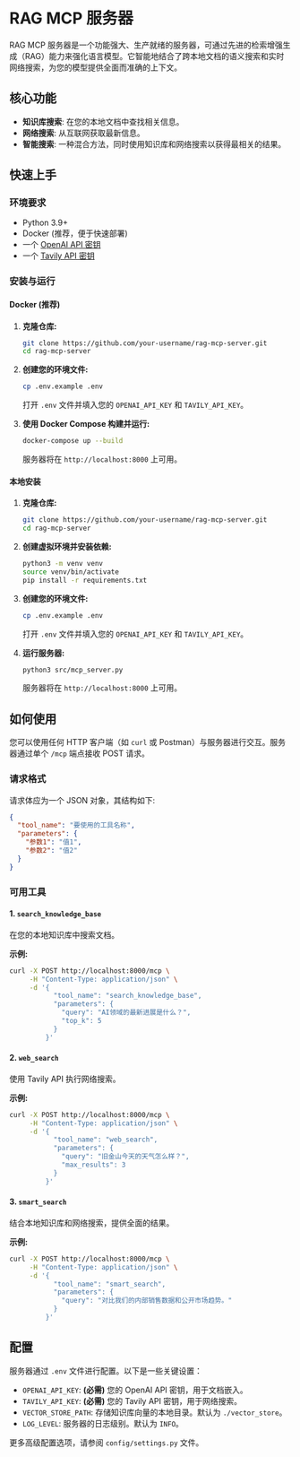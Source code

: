 # RAG MCP 服务器

RAG MCP 服务器是一个功能强大、生产就绪的服务器，可通过先进的检索增强生成（RAG）能力来强化语言模型。它智能地结合了跨本地文档的语义搜索和实时网络搜索，为您的模型提供全面而准确的上下文。

## 核心功能

- **知识库搜索**: 在您的本地文档中查找相关信息。
- **网络搜索**: 从互联网获取最新信息。
- **智能搜索**: 一种混合方法，同时使用知识库和网络搜索以获得最相关的结果。

## 快速上手

### 环境要求

- Python 3.9+
- Docker (推荐，便于快速部署)
- 一个 [OpenAI API 密钥](https://platform.openai.com/api-keys)
- 一个 [Tavily API 密钥](https://tavily.com/#api)

### 安装与运行

#### Docker (推荐)

1.  **克隆仓库:**
    ```bash
    git clone https://github.com/your-username/rag-mcp-server.git
    cd rag-mcp-server
    ```

2.  **创建您的环境文件:**
    ```bash
    cp .env.example .env
    ```
    打开 `.env` 文件并填入您的 `OPENAI_API_KEY` 和 `TAVILY_API_KEY`。

3.  **使用 Docker Compose 构建并运行:**
    ```bash
    docker-compose up --build
    ```
    服务器将在 `http://localhost:8000` 上可用。

#### 本地安装

1.  **克隆仓库:**
    ```bash
    git clone https://github.com/your-username/rag-mcp-server.git
    cd rag-mcp-server
    ```

2.  **创建虚拟环境并安装依赖:**
    ```bash
    python3 -m venv venv
    source venv/bin/activate
    pip install -r requirements.txt
    ```

3.  **创建您的环境文件:**
    ```bash
    cp .env.example .env
    ```
    打开 `.env` 文件并填入您的 `OPENAI_API_KEY` 和 `TAVILY_API_KEY`。

4.  **运行服务器:**
    ```bash
    python3 src/mcp_server.py
    ```
    服务器将在 `http://localhost:8000` 上可用。

## 如何使用

您可以使用任何 HTTP 客户端（如 `curl` 或 Postman）与服务器进行交互。服务器通过单个 `/mcp` 端点接收 POST 请求。

### 请求格式

请求体应为一个 JSON 对象，其结构如下:

```json
{
  "tool_name": "要使用的工具名称",
  "parameters": {
    "参数1": "值1",
    "参数2": "值2"
  }
}
```

### 可用工具

#### 1. `search_knowledge_base`

在您的本地知识库中搜索文档。

**示例:**

```bash
curl -X POST http://localhost:8000/mcp \
     -H "Content-Type: application/json" \
     -d '{
           "tool_name": "search_knowledge_base",
           "parameters": {
             "query": "AI领域的最新进展是什么？",
             "top_k": 5
           }
         }'
```

#### 2. `web_search`

使用 Tavily API 执行网络搜索。

**示例:**

```bash
curl -X POST http://localhost:8000/mcp \
     -H "Content-Type: application/json" \
     -d '{
           "tool_name": "web_search",
           "parameters": {
             "query": "旧金山今天的天气怎么样？",
             "max_results": 3
           }
         }'
```

#### 3. `smart_search`

结合本地知识库和网络搜索，提供全面的结果。

**示例:**

```bash
curl -X POST http://localhost:8000/mcp \
     -H "Content-Type: application/json" \
     -d '{
           "tool_name": "smart_search",
           "parameters": {
             "query": "对比我们的内部销售数据和公开市场趋势。"
           }
         }'
```

## 配置

服务器通过 `.env` 文件进行配置。以下是一些关键设置：

- `OPENAI_API_KEY`: **(必需)** 您的 OpenAI API 密钥，用于文档嵌入。
- `TAVILY_API_KEY`: **(必需)** 您的 Tavily API 密钥，用于网络搜索。
- `VECTOR_STORE_PATH`: 存储知识库向量的本地目录。默认为 `./vector_store`。
- `LOG_LEVEL`: 服务器的日志级别。默认为 `INFO`。

更多高级配置选项，请参阅 `config/settings.py` 文件。